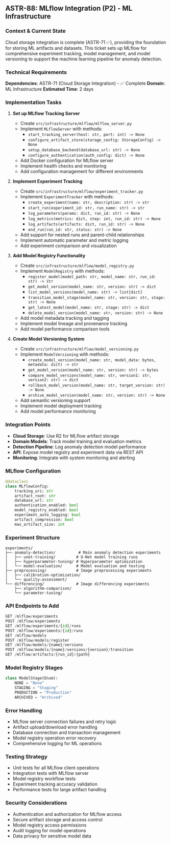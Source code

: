 ## **ASTR-88: MLflow Integration (P2) - ML Infrastructure**

### **Context & Current State**
Cloud storage integration is complete (ASTR-71 ✅), providing the foundation for storing ML artifacts and datasets. This ticket sets up MLflow for comprehensive experiment tracking, model management, and model versioning to support the machine learning pipeline for anomaly detection.

### **Technical Requirements**

**Dependencies**: ASTR-71 (Cloud Storage Integration) - ✅ Complete
**Domain**: ML Infrastructure
**Estimated Time**: 2 days

### **Implementation Tasks**

1. **Set up MLflow Tracking Server**
   - Create `src/infrastructure/mlflow/mlflow_server.py`
   - Implement `MLflowServer` with methods:
     - `start_tracking_server(host: str, port: int) -> None`
     - `configure_artifact_store(storage_config: StorageConfig) -> None`
     - `setup_database_backend(database_url: str) -> None`
     - `configure_authentication(auth_config: dict) -> None`
   - Add Docker configuration for MLflow server
   - Implement health checks and monitoring
   - Add configuration management for different environments

2. **Implement Experiment Tracking**
   - Create `src/infrastructure/mlflow/experiment_tracker.py`
   - Implement `ExperimentTracker` with methods:
     - `create_experiment(name: str, description: str) -> str`
     - `start_run(experiment_id: str, run_name: str) -> str`
     - `log_parameters(params: dict, run_id: str) -> None`
     - `log_metrics(metrics: dict, step: int, run_id: str) -> None`
     - `log_artifacts(artifacts: dict, run_id: str) -> None`
     - `end_run(run_id: str, status: str) -> None`
   - Add support for nested runs and parent-child relationships
   - Implement automatic parameter and metric logging
   - Add experiment comparison and visualization

3. **Add Model Registry Functionality**
   - Create `src/infrastructure/mlflow/model_registry.py`
   - Implement `ModelRegistry` with methods:
     - `register_model(model_path: str, model_name: str, run_id: str) -> str`
     - `get_model_version(model_name: str, version: str) -> dict`
     - `list_model_versions(model_name: str) -> list[dict]`
     - `transition_model_stage(model_name: str, version: str, stage: str) -> None`
     - `get_latest_model(model_name: str, stage: str) -> dict`
     - `delete_model_version(model_name: str, version: str) -> None`
   - Add model metadata tracking and tagging
   - Implement model lineage and provenance tracking
   - Add model performance comparison tools

4. **Create Model Versioning System**
   - Create `src/infrastructure/mlflow/model_versioning.py`
   - Implement `ModelVersioning` with methods:
     - `create_model_version(model_name: str, model_data: bytes, metadata: dict) -> str`
     - `get_model_version(model_name: str, version: str) -> bytes`
     - `compare_model_versions(model_name: str, version1: str, version2: str) -> dict`
     - `rollback_model_version(model_name: str, target_version: str) -> None`
     - `archive_model_version(model_name: str, version: str) -> None`
   - Add semantic versioning support
   - Implement model deployment tracking
   - Add model performance monitoring

### **Integration Points**

- **Cloud Storage**: Use R2 for MLflow artifact storage
- **Domain Models**: Track model training and evaluation metrics
- **Detection Pipeline**: Log anomaly detection model performance
- **API**: Expose model registry and experiment data via REST API
- **Monitoring**: Integrate with system monitoring and alerting

### **MLflow Configuration**
```python
@dataclass
class MLflowConfig:
    tracking_uri: str
    artifact_root: str
    database_url: str
    authentication_enabled: bool
    model_registry_enabled: bool
    experiment_auto_logging: bool
    artifact_compression: bool
    max_artifact_size: int
```

### **Experiment Structure**
```
experiments/
├── anomaly-detection/          # Main anomaly detection experiments
│   ├── unet-training/         # U-Net model training runs
│   ├── hyperparameter-tuning/ # Hyperparameter optimization
│   └── model-evaluation/      # Model evaluation and testing
├── preprocessing/             # Image preprocessing experiments
│   ├── calibration-optimization/
│   └── quality-assessment/
└── differencing/              # Image differencing experiments
    ├── algorithm-comparison/
    └── parameter-tuning/
```

### **API Endpoints to Add**
```python
GET /mlflow/experiments
POST /mlflow/experiments
GET /mlflow/experiments/{id}/runs
POST /mlflow/experiments/{id}/runs
GET /mlflow/models
POST /mlflow/models/register
GET /mlflow/models/{name}/versions
POST /mlflow/models/{name}/versions/{version}/transition
GET /mlflow/artifacts/{run_id}/{path}
```

### **Model Registry Stages**
```python
class ModelStage(Enum):
    NONE = "None"
    STAGING = "Staging"
    PRODUCTION = "Production"
    ARCHIVED = "Archived"
```

### **Error Handling**
- MLflow server connection failures and retry logic
- Artifact upload/download error handling
- Database connection and transaction management
- Model registry operation error recovery
- Comprehensive logging for ML operations

### **Testing Strategy**
- Unit tests for all MLflow client operations
- Integration tests with MLflow server
- Model registry workflow tests
- Experiment tracking accuracy validation
- Performance tests for large artifact handling

### **Security Considerations**
- Authentication and authorization for MLflow access
- Secure artifact storage and access control
- Model registry access permissions
- Audit logging for model operations
- Data privacy for sensitive model data
